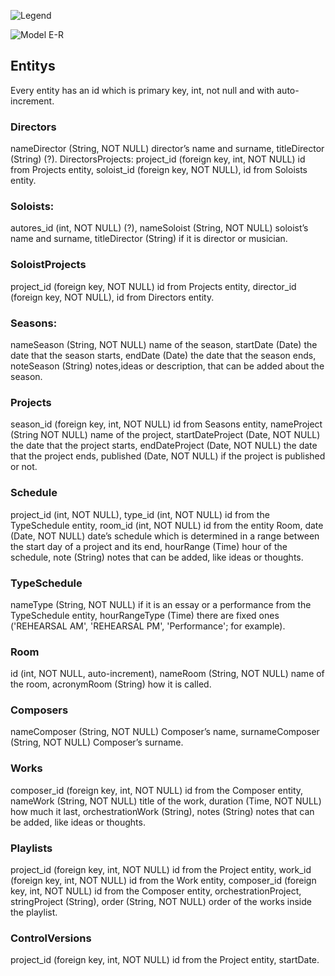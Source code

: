 ![Legend](https://user-images.githubusercontent.com/91074551/146281870-5a85539b-df91-4994-b628-787a4a54d322.png)

![Model E-R](https://user-images.githubusercontent.com/91074551/146282483-ef0eda05-35e5-45e9-b1e2-ea7de9dbfb8a.png)




## Entitys 
Every entity has an  id which is primary key, int, not null and with auto-increment.

### Directors
nameDirector (String, NOT NULL) director’s name and surname, titleDirector (String) (?).
DirectorsProjects: project_id (foreign key, int, NOT NULL) id from Projects entity, soloist_id (foreign key, NOT NULL), id from Soloists entity.

### Soloists: 
autores_id (int, NOT NULL) (?), nameSoloist (String, NOT NULL) soloist’s name and surname, titleDirector (String) if it is director or musician.

### SoloistProjects
project_id (foreign key, NOT NULL) id from Projects entity, director_id (foreign key, NOT NULL), id from Directors entity.

### Seasons:
nameSeason (String, NOT NULL) name of the season, startDate (Date) the date that the season starts, endDate (Date) the date that the season ends, noteSeason (String) notes,ideas or description, that can be added about the season.

### Projects
season_id (foreign key, int, NOT NULL) id from Seasons entity, nameProject (String NOT NULL) name of the project, startDateProject (Date, NOT NULL) the date that the project starts, endDateProject (Date, NOT NULL) the date that the project ends, published (Date, NOT NULL) if the project is published or not.

### Schedule
project_id (int, NOT NULL), type_id (int, NOT NULL) id from the TypeSchedule entity, room_id (int, NOT NULL) id from the entity Room, date (Date, NOT NULL) date’s schedule which is determined in a range between the start day of a project and its end, hourRange (Time) hour of the schedule, note (String) notes that can be added, like ideas or thoughts.

### TypeSchedule 
nameType (String, NOT NULL)  if it is an essay or a performance from the TypeSchedule entity,   hourRangeType (Time) there are fixed ones ('REHEARSAL AM', 'REHEARSAL PM', 'Performance'; for example).

### Room
id (int, NOT NULL, auto-increment), nameRoom (String, NOT NULL) name of the room, acronymRoom (String) how it is called.

### Composers
nameComposer (String, NOT NULL) Composer’s name, surnameComposer (String, NOT NULL) Composer’s surname.

### Works
composer_id (foreign key, int, NOT NULL) id from the Composer entity, nameWork (String, NOT NULL) title of the work, duration (Time, NOT NULL) how much it last, orchestrationWork (String), notes (String) notes that can be added, like ideas or thoughts.

### Playlists
project_id (foreign key, int, NOT NULL) id from the Project entity, work_id (foreign key, int, NOT NULL) id from the Work entity, composer_id (foreign key, int, NOT NULL) id from the Composer entity, orchestrationProject,  stringProject (String), order (String, NOT NULL) order of the works inside the playlist.

### ControlVersions 
project_id (foreign key, int, NOT NULL) id from the Project entity, startDate.
